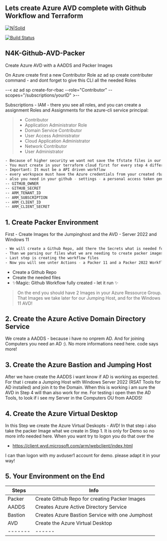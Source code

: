 ## Lets create Azure AVD complete with Github Workflow and Terraform

[![N|Solid](https://cldup.com/dTxpPi9lDf.thumb.png)](https://nodesource.com/products/nsolid)

[![Build Status](https://travis-ci.org/joemccann/dillinger.svg?branch=master)](https://travis-ci.org/joemccann/dillinger)

## N4K-Github-AVD-Packer
Create Azure AVD with a AADDS and Packer Images

On Azure create first a new Contributor Role
az ad sp create contributer command - and dont forget
to give this CLI all the needed Roles

--< az ad sp create-for-rbac --role="Contributor" --scopes="/subscriptions/yourID" >--

Subscriptions - IAM - there you see all roles, and you can create a assignment
Roles and Assignments for the azure-cli service principal:

> - Contributor
> - Application Administrator Role
> - Domain Service Contributor
> - User Access Administrator
> - Cloud Application Administrator
> - Network Contributor
> - User Administrator

```sh
- Because of higher security we want not save the tfstate files in our repo, so i take terraform workspaces
- You must create in your terraform cloud first for every step 4 different workspaces (up2you)
- Important: It must be a API driven workflow
- every workspace must have the Azure credentials from your created rbac account stored
- also you need in your github - settings - a personal access token generated - this is the github secret
-- GITHUB_OWNER	
-- GITHUB_SECRET
-- ARM_TENANT_ID
-- ARM_SUBSCRIPTION
-- ARM_CLIENT_ID	
-- ARM_CLIENT_SECRET
```

## 1. Create Packer Environment
First - Create Images for the Jumpinghost and the AVD - Server 2022 and Windows 11

```sh
- We will create a Github Repo, add there the Secrets what is needed for Azure
- Than we parsing our files what we are needing to create packer images
- Last step is creating the workflow files
- Now you will see unter Actions - a Packer 11 and a Packer 2022 Workflow - Let it run!
```

- Create a Github Repo
- Create the needed files
- ✨Magic: Github Workflow fully created - let it run ✨


> On the end you should have 2 Images in your Azure Ressource Group. 
> That Images we take later for our Jumping Host, and for the Windows 11 AVD!

## 2. Create the Azure Active Domain Directory Service
We create a AADDS - because i have no onprem AD. And for joining Computers you need an AD :). No more informations need here. code says more!

## 3. Create the Azure Bastion and Jumping Host
After we have create the AADDS i want know if AD is working as expected. For that i create a Jumping Host with Windows Server 2022 (RSAT Tools for AD installed) and join it to the Domain. When this is working i am sure the AVD in Step 4 will than also work for me. For testing i open then the AD Tools, to look if i see my Server in the Computers OU from AADDS!

## 4. Create the Azure Virtual Desktop
In this Step we create the Azure Virtual Deskopts - AVD! In that step i also take the packer Image what we create in Step 1. It is only for Demo so no more info needed here. When you want try to logon you do that over the 

- https://client.wvd.microsoft.com/arm/webclient/index.html

I can than logon with my avduser1 account for demo. please adapt it in your way!

## 5. Your Environment on the End

| Steps   | Info   |
| ------- | ------ |
| Packer  | Create Github Repo for creating Packer Images   |
| AADDS   | Creates Azure Active Directory Service          |
| Bastion | Creates Azure Bastion Service with one Jumphost |
| AVD     | Create the Azure Virtual Desktop                |
| ------- | ------ |
